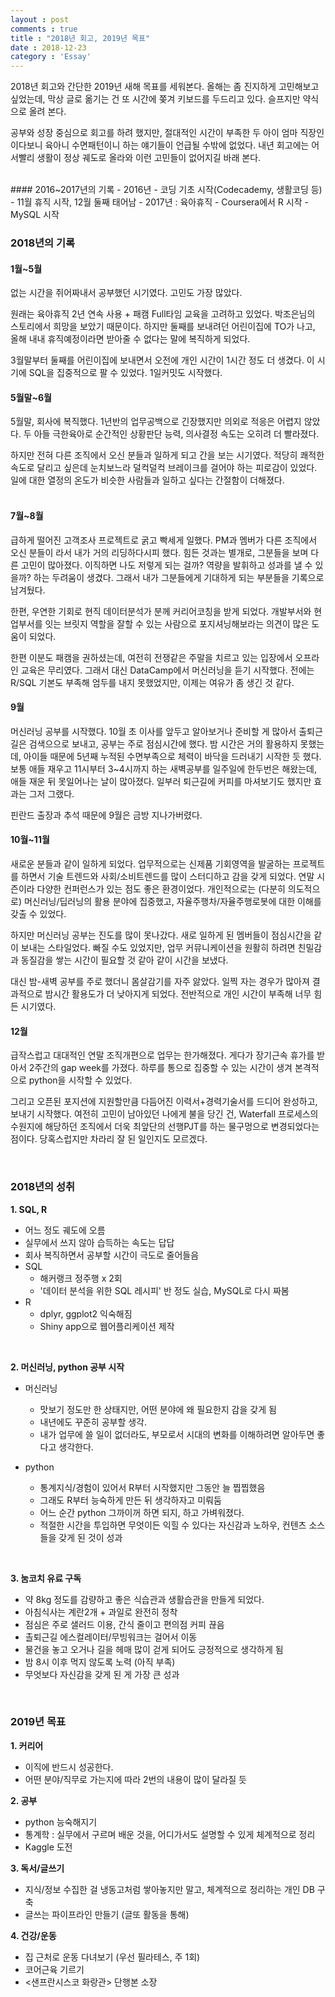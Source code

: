 ```yaml
---
layout : post
comments : true
title : "2018년 회고, 2019년 목표"
date : 2018-12-23
category : 'Essay'
---
```


2018년 회고와 간단한 2019년 새해 목표를 세워본다. 올해는 좀 진지하게 고민해보고 싶었는데, 막상 글로 옮기는 건 또 시간에 쫒겨 키보드를 두드리고 있다. 슬프지만 약식으로 올려 본다.

공부와 성장 중심으로 회고를 하려 했지만, 절대적인 시간이 부족한 두 아이 엄마 직장인이다보니 육아니 수면패턴이니 하는 얘기들이 언급될 수밖에 없었다. 내년 회고에는 어서빨리 생활이 정상 궤도로 올라와 이런 고민들이 없어지길 바래 본다.

<br>
#### 2016~2017년의 기록
 - 2016년
   - 코딩 기초 시작(Codecademy, 생활코딩 등)
   - 11월 휴직 시작, 12월 둘째 태어남
 - 2017년 : 육아휴직
   - Coursera에서 R 시작
   - MySQL 시작


### 2018년의 기록

#### 1월~5월
없는 시간을 쥐어짜내서 공부했던 시기였다. 고민도 가장 많았다.

원래는 육아휴직 2년 연속 사용 + 패캠 Full타임 교육을 고려하고 있었다. 박조은님의 스토리에서 희망을 보았기 때문이다. 하지만 둘째를 보내려던 어린이집에 TO가 나고, 올해 내내 휴직예정이라면 받아줄 수 없다는 말에 복직하게 되었다.

3월말부터 둘째를 어린이집에 보내면서 오전에 개인 시간이 1시간 정도 더 생겼다. 이 시기에 SQL을 집중적으로 팔 수 있었다. 1일커밋도 시작했다.
<br>

#### 5월말~6월
5월말, 회사에 복직했다. 1년반의 업무공백으로 긴장했지만 의외로 적응은 어렵지 않았다. 두 아들 극한육아로 순간적인 상황판단 능력, 의사결정 속도는 오히려 더 빨라졌다.

하지만 전혀 다른 조직에서 오신 분들과 일하게 되고 간을 보는 시기였다. 적당히 쾌적한 속도로 달리고 싶은데 눈치보느라 덜컥덜컥 브레이크를 걸어야 하는 피로감이 있었다. 일에 대한 열정의 온도가 비슷한 사람들과 일하고 싶다는 간절함이 더해졌다.  
<br>

#### 7월~8월
급하게 떨어진 고객조사 프로젝트로 굵고 빡세게 일했다. PM과 멤버가 다른 조직에서 오신 분들이 라서 내가 거의 리딩하다시피 했다. 힘든 것과는 별개로, 그분들을 보며 다른 고민이 많아졌다. 이직하면 나도 저렇게 되는 걸까? 역량을 발휘하고 성과를 낼 수 있을까? 하는 두려움이 생겼다.
그래서 내가 그분들에게 기대하게 되는 부분들을 기록으로 남겨뒀다.

한편, 우연한 기회로 현직 데이터분석가 분께 커리어코칭을 받게 되었다. 개발부서와 현업부서를 잇는 브릿지 역할을 잘할 수 있는 사람으로 포지셔닝해보라는 의견이 많은 도움이 되었다.

한편 이분도 패캠을 권하셨는데, 여전히 전쟁같은 주말을 치르고 있는 입장에서 오프라인 교육은 무리였다. 그래서 대신 DataCamp에서 머신러닝을 듣기 시작했다. 전에는 R/SQL 기본도 부족해 엄두를 내지 못했었지만, 이제는 여유가 좀 생긴 것 같다.
<br>

#### 9월
머신러닝 공부를 시작했다. 10월 초 이사를 앞두고 알아보거나 준비할 게 많아서 출퇴근길은 검색으으로 보내고, 공부는 주로 점심시간에 했다.
밤 시간은 거의 활용하지 못했는데, 아이들 때문에 5년째 누적된 수면부족으로 체력이 바닥을 드러내기 시작한 듯 했다. 보통 애들 재우고 11시부터 3~4시까지 하는 새벽공부를 일주일에 한두번은 해왔는데, 애들 재운 뒤 못일어나는 날이 많아졌다. 일부러 퇴근길에 커피를 마셔보기도 했지만 효과는 그저 그랬다.

핀란드 출장과 추석 때문에 9월은 금방 지나가버렸다.
<br>

#### 10월~11월
새로운 분들과 같이 일하게 되었다.
업무적으로는 신제품 기회영역을 발굴하는 프로젝트를 하면서 기술 트렌드와 사회/소비트렌드를 많이 스터디하고 감을 갖게 되었다. 연말 시즌이라 다양한 컨퍼런스가 있는 점도 좋은 환경이었다. 개인적으로는 (다분히 의도적으로) 머신러닝/딥러닝의 활용 분야에 집중했고, 자율주행차/자율주행로봇에 대한 이해를 갖출 수 있었다.

하지만 머신러닝 공부는 진도를 많이 못나갔다. 새로 일하게 된 멤버들이 점심시간을 같이 보내는 스타일었다. 빠질 수도 있었지만, 업무 커뮤니케이션을 원활히 하려면 친밀감과 동질감을 쌓는 시간이 필요할 것 같아 같이 시간을 보냈다.  

대신 밤-새벽 공부를 주로 했더니 몸살감기를 자주 앓았다. 일찍 자는 경우가 많아져 결과적으로 밤시간 활용도가 더 낮아지게 되었다. 전반적으로 개인 시간이 부족해 너무 힘든 시기였다.
<br>

#### 12월
급작스럽고 대대적인 연말 조직개편으로 업무는 한가해졌다. 게다가 장기근속 휴가를 받아서 2주간의 gap week를 가졌다. 하루를 통으로 집중할 수 있는 시간이 생겨 본격적으로 python을 시작할 수 있었다.

그리고 오픈된 포지션에 지원할만큼 다듬어진 이력서+경력기술서를 드디어 완성하고, 보내기 시작했다. 여전히 고민이 남아있던 나에게 불을 당긴 건, Waterfall 프로세스의 수원지에 해당하던 조직에서 더욱 최앞단의 선행PJT를 하는 물구멍으로 변경되었다는 점이다. 당혹스럽지만 차라리 잘 된 일인지도 모르겠다.  

<br>


### 2018년의 성취

**1. SQL, R**

 - 어느 정도 궤도에 오름
 - 실무에서 쓰지 않아 습득하는 속도는 답답
 - 회사 복직하면서 공부할 시간이 극도로 줄어들음
 - SQL
   - 해커랭크 정주행 x 2회
   - '데이터 분석을 위한 SQL 레시피' 반 정도 실습, MySQL로 다시 짜봄
 - R
   - dplyr, ggplot2 익숙해짐
   - Shiny app으로 웹어플리케이션 제작

<br>

**2. 머신러닝, python 공부 시작**

  - 머신러닝
    - 맛보기 정도만 한 상태지만, 어떤 분야에 왜 필요한지 감을 갖게 됨
    - 내년에도 꾸준히 공부할 생각.
    - 내가 업무에 쓸 일이 없더라도, 부모로서 시대의 변화를 이해하려면 알아두면 좋다고 생각한다.

  - python
    - 통계지식/경험이 있어서 R부터 시작했지만 그동안 늘 찝찝했음
    - 그래도 R부터 능숙하게 만든 뒤 생각하자고 미뤄둠
    - 어느 순간 python 그까이꺼 하면 되지, 하고 가벼워졌다.
    - 적절한 시간을 투입하면 무엇이든 익힐 수 있다는 자신감과 노하우, 컨텐츠 소스들을 갖게 된 것이 성과

<br>

**3. 눔코치 유료 구독**
  - 약 8kg 정도를 감량하고 좋은 식습관과 생활습관을 만들게 되었다.
  - 아침식사는 계란2개 + 과일로 완전히 정착
  - 점심은 주로 샐러드 이용, 간식 줄이고 편의점 커피 끊음
  - 촐퇴근길 에스컬레이터/무빙워크는 걸어서 이동
  - 물건을 놓고 오거나 길을 헤매 많이 걷게 되어도 긍정적으로 생각하게 됨
  - 밤 8시 이후 먹지 않도록 노력 (아직 부족)
  - 무엇보다 자신감을 갖게 된 게 가장 큰 성과

<br>




### 2019년 목표

**1. 커리어**
 - 이직에 반드시 성공한다.
 - 어떤 분야/직무로 가는지에 따라 2번의 내용이 많이 달라질 듯

**2. 공부**
 - python 능숙해지기
 - 통계학 : 실무에서 구르며 배운 것을, 어디가서도 설명할 수 있게 체계적으로 정리
 - Kaggle 도전

**3. 독서/글쓰기**
 - 지식/정보 수집한 걸 냉동고처럼 쌓아놓지만 말고, 체계적으로 정리하는 개인 DB 구축
 - 글쓰는 파이프라인 만들기 (글또 활동을 통해)


**4. 건강/운동**
 - 집 근처로 운동 다녀보기 (우선 필라테스, 주 1회)
 - 코어근육 기르기
 - <샌프란시스코 화랑관> 단행본 소장
